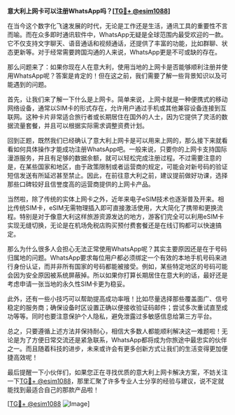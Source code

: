 **意大利上网卡可以注册WhatsApp吗？[[TG💪+ @esim1088](https://t.me/s/esim1088)]**

在当今这个数字化飞速发展的时代，无论是工作还是生活，通讯工具的重要性不言而喻。而在众多即时通讯软件中，WhatsApp无疑是全球范围内最受欢迎的一款。它不仅支持文字聊天、语音通话和视频通话，还提供了丰富的功能，比如群聊、状态更新等。对于经常需要跨国沟通的人来说，WhatsApp更是不可或缺的存在。

那么问题来了：如果你现在人在意大利，使用当地的上网卡是否能够顺利注册并使用WhatsApp呢？答案是肯定的！但在这之前，我们需要了解一些背景知识以及可能遇到的问题。

首先，让我们来了解一下什么是上网卡。简单来说，上网卡就是一种便携式的移动网络设备，通常以SIM卡的形式存在，允许用户通过手机或其他兼容设备连接到互联网。这种卡片非常适合旅行者或长期居住在国外的人士，因为它提供了灵活的数据流量套餐，并且可以根据实际需求调整资费计划。

回到正题，既然我们已经确认了意大利上网卡是可以用来上网的，那么接下来就看看如何具体操作才能成功注册WhatsApp吧。一般来说，只要你的上网卡支持国际漫游服务，并且有足够的数据余额，就可以轻松完成注册过程。不过需要注意的是，在某些国家和地区，由于政策限制或者运营商的规定，可能会对新号码的验证短信发送有所延迟甚至禁止。因此，在前往意大利之前，建议提前做好功课，选择那些口碑较好且信誉度高的运营商提供的上网卡产品。

当然啦，除了传统的实体上网卡之外，近年来电子eSIM技术也逐渐普及开来。相比传统SIM卡，eSIM无需物理插入即可直接激活使用，大大简化了携带和更换流程。特别是对于像意大利这样旅游资源发达的地方，游客们完全可以利用eSIM卡实现无缝切换，无论是在机场免税店购买预付费套餐还是在线订购都可以快速搞定。

那么为什么很多人会担心无法正常使用WhatsApp呢？其实主要原因还是在于号码归属地的问题。WhatsApp要求每位用户都必须绑定一个有效的本地手机号码来进行身份认证，而并非所有国家的号码都能被接受。例如，某些特定地区的号码可能会因为安全原因被系统屏蔽掉。所以如果你打算长期居住在意大利的话，最好还是考虑申请一张当地的永久性SIM卡更为稳妥。

此外，还有一些小技巧可以帮助提高成功率哦！比如尽量选择那些覆盖面广、信号稳定的服务商；确保设备时区设置正确以便接收验证码邮件；尝试多次重试直至成功等等。同时也要注意保护个人隐私，避免泄露过多敏感信息给第三方平台。

总之，只要遵循上述方法并保持耐心，相信大多数人都能顺利解决这一难题啦！无论是为了方便日常交流还是紧急联系，WhatsApp都将成为你旅途中最忠实的伙伴之一。而且随着科技的进步，未来或许会有更多创新方式让我们的生活变得更加便捷高效呢！

最后提醒一下小伙伴们，如果您正在寻找优质的意大利上网卡解决方案，不妨关注一下[TG💪+ @esim1088](https://t.me/s/esim1088)，那里汇聚了许多专业人士分享的经验与建议，说不定就能找到最适合自己的那款产品啦！

[[TG💪+ @esim1088](https://t.me/s/esim1088) ![Image](https://i.postimg.cc/4NQfJmqS/Snipaste-2025-05-13-00-14-12.png)]